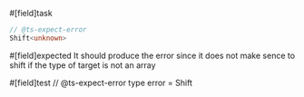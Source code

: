 #[field]task
```ts
// @ts-expect-error
Shift<unknown>
```

#[field]expected
It should produce the error since it does not make sence to shift if the type of target is not an array

#[field]test
// @ts-expect-error
type error = Shift<unknown>